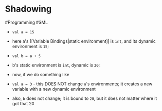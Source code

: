 # Shadowing
#Programming #SML
+ `val a = 15`
+ here a's [[Variable Bindings|static environment]] is `int`, and its dynamic environment is `15`; 
+ `val b = a + 5`
+ b's static environment is `int`, dynamic is `20`;

+ now, if we do something like
+ `val a = 3` - this DOES NOT change `a`'s environments; it creates a new variable with a new dynamic environment
+ also, `b` does not change; it is bound to `20`, but it does not matter where it got that 20